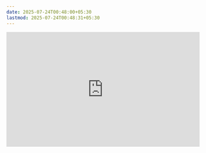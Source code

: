 ```yaml
---
date: 2025-07-24T00:48:00+05:30
lastmod: 2025-07-24T00:48:31+05:30
---
```


<iframe src="https://strawpoll.com/embed/kjn1DmaJ2yQ" style="width: 100%; height: 300px; border: none;"></iframe>
